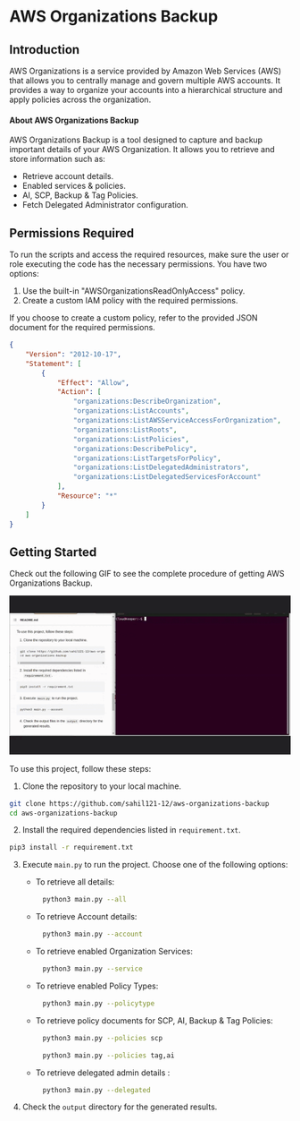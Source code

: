 # AWS Organizations Backup

## Introduction

AWS Organizations is a service provided by Amazon Web Services (AWS) that allows you to centrally manage and govern multiple AWS accounts. It provides a way to organize your accounts into a hierarchical structure and apply policies across the organization.

 #### About AWS Organizations Backup

 


AWS Organizations Backup is a tool designed to capture and backup important details of your AWS Organization. It allows you to retrieve and store information such as:

- Retrieve account details.
- Enabled services & policies.
- AI, SCP, Backup & Tag Policies.
- Fetch Delegated Administrator configuration.


  
## Permissions Required 

To run the scripts and access the required resources, make sure the user or role executing the code has the necessary permissions. You have two options:

   1. Use the built-in "AWSOrganizationsReadOnlyAccess" policy.
   2. Create a custom IAM policy with the required permissions.

If you choose to create a custom policy, refer to the provided JSON document for the required permissions.

```json
{
    "Version": "2012-10-17",
    "Statement": [
        {
            "Effect": "Allow",
            "Action": [
                "organizations:DescribeOrganization",
                "organizations:ListAccounts",
                "organizations:ListAWSServiceAccessForOrganization",
                "organizations:ListRoots",
                "organizations:ListPolicies",
                "organizations:DescribePolicy",
                "organizations:ListTargetsForPolicy",
                "organizations:ListDelegatedAdministrators",
                "organizations:ListDelegatedServicesForAccount"
            ],
            "Resource": "*"
        }
    ]
}

```

## Getting Started


Check out the following GIF to see the complete procedure of getting AWS Organizations Backup. 

![GIF](https://github.com/sahil121-12/aws-organizations-backup/blob/integration/File1.gif)


To use this project, follow these steps:

1. Clone the repository to your local machine.

```bash
git clone https://github.com/sahil121-12/aws-organizations-backup
cd aws-organizations-backup
```
2. Install the required dependencies listed in `requirement.txt`.
            
```bash
pip3 install -r requirement.txt
```


3. Execute `main.py` to run the project. Choose one of the following options:

    - To retrieve all details:
    ```bash
         python3 main.py --all 
    ```
    - To retrieve Account details:
    ```bash
         python3 main.py --account
    ```
     - To retrieve enabled Organization Services:
    ```bash
         python3 main.py --service
    ```
     - To retrieve enabled Policy Types:
    ```bash
         python3 main.py --policytype
    ```
     - To retrieve policy documents for SCP, AI, Backup & Tag Policies:
    ```bash
         python3 main.py --policies scp
    ``` 
    ```bash
         python3 main.py --policies tag,ai
    ```
     - To retrieve delegated admin details :
    ```bash
         python3 main.py --delegated
    ```

4. Check the `output` directory for the generated results.



